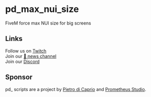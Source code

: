 # pd_max_nui_size
FiveM force max NUI size for big screens

## Links
Follow us on [Twitch](https://www.twitch.tv/prometheus_studio/)\
Join our [📣 news channel](https://t.me/PrometheusDevs)\
Join our [Discord](https://discord.gg/k2pDwhN)

## Sponsor
pd_ scripts are a project by [Pietro di Caprio](https://github.com/pietrodicaprio) and [Prometheus Studio](https://www.twitch.tv/prometheus_studio/).
